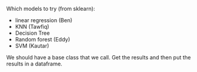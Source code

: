 Which models to try (from sklearn):
- linear regression (Ben)
- KNN (Tawfiq)
- Decision Tree
- Random forest (Eddy)
- SVM (Kautar)

We should have a base class that we call. Get the results
and then put the results in a dataframe.

